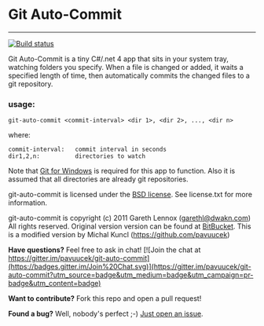 # Git Auto-Commit #
-------------------
[![Build status](https://ci.appveyor.com/api/projects/status/hygwdaf7jbn2r8pm?svg=true)](https://ci.appveyor.com/project/Pavuucek/git-auto-commit)

Git Auto-Commit is a tiny C#/.net 4 app that sits in your system tray, 
watching folders you specify. When a file is changed or added, it waits 
a specified length of time, then automatically commits the changed files 
to a git repository.


### usage: 
    git-auto-commit <commit-interval> <dir 1>, <dir 2>, ..., <dir n>

where:

    commit-interval:   commit interval in seconds
    dir1,2,n:          directories to watch

Note that [Git for Windows](https://git-for-windows.github.io/) is required for this app to function.
Also it is assumed that all directories are already git repositories.


git-auto-commit is licensed under the [BSD license](license.txt). See license.txt for 
more information.

git-auto-commit is copyright (c) 2011 Gareth Lennox (garethl@dwakn.com)
All rights reserved.
Original version version can be found at [BitBucket](https://bitbucket.org/garethl/git-auto-commit).
This is a modified version by Michal Kuncl (https://github.com/pavuucek)

**Have questions?**
Feel free to ask in chat!
[![Join the chat at https://gitter.im/pavuucek/git-auto-commit](https://badges.gitter.im/Join%20Chat.svg)](https://gitter.im/pavuucek/git-auto-commit?utm_source=badge&utm_medium=badge&utm_campaign=pr-badge&utm_content=badge)

**Want to contribute?**
Fork this repo and open a pull request!

**Found a bug?**
Well, nobody's perfect ;-) [Just open an issue](https://github.com/Pavuucek/git-auto-commit/issues/new). 

